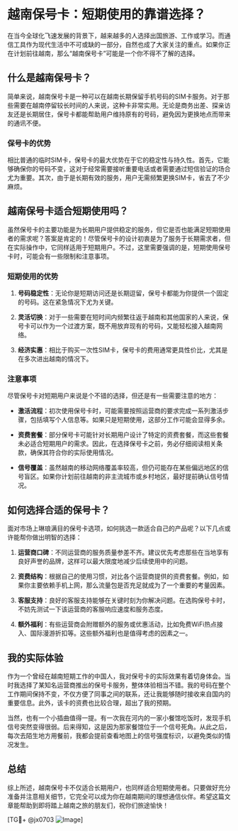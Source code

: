 # 越南保号卡：短期使用的靠谱选择？

在当今全球化飞速发展的背景下，越来越多的人选择出国旅游、工作或学习。而通信工具作为现代生活中不可或缺的一部分，自然也成了大家关注的重点。如果你正在计划前往越南，那么“越南保号卡”可能是一个你不得不了解的选择。

## 什么是越南保号卡？

简单来说，越南保号卡是一种可以在越南长期保留手机号码的SIM卡服务。对于那些需要在越南停留较长时间的人来说，这种卡非常实用。无论是商务出差、探亲访友还是长期居住，保号卡都能帮助用户维持原有的号码，避免因为更换地点而带来的通讯不便。

### 保号卡的优势

相比普通的临时SIM卡，保号卡的最大优势在于它的稳定性与持久性。首先，它能够确保你的号码不变，这对于经常需要接听重要电话或者需要通过短信验证的场合尤为重要。其次，由于是长期有效的服务，用户无需频繁更换SIM卡，省去了不少麻烦。

## 越南保号卡适合短期使用吗？

虽然保号卡的主要功能是为长期用户提供稳定的服务，但它是否也能满足短期使用者的需求呢？答案是肯定的！尽管保号卡的设计初衷是为了服务于长期需求者，但在实际操作中，它同样适用于短期用户。不过，这里需要强调的是，短期使用保号卡时，可能会有一些限制和注意事项。

### 短期使用的优势

1. **号码稳定性**：无论你是短期访问还是长期逗留，保号卡都能为你提供一个固定的号码。这在紧急情况下尤为关键。
   
2. **灵活切换**：对于一些需要在短时间内频繁往返于越南和其他国家的人来说，保号卡可以作为一个过渡方案，既不用放弃现有的号码，又能轻松接入越南网络。

3. **经济实惠**：相比于购买一次性SIM卡，保号卡的费用通常更具性价比，尤其是在多次进出越南的情况下。

### 注意事项

尽管保号卡对短期用户来说是个不错的选择，但还是有一些需要注意的地方：

- **激活流程**：初次使用保号卡时，可能需要按照运营商的要求完成一系列激活步骤，包括填写个人信息等。如果只是短期使用，这部分工作可能会显得多余。
  
- **资费套餐**：部分保号卡可能针对长期用户设计了特定的资费套餐，而这些套餐未必适合短期用户的需求。因此，在选择保号卡之前，务必仔细阅读相关条款，确保其符合你的实际使用情况。

- **信号覆盖**：虽然越南的移动网络覆盖率较高，但仍可能存在某些偏远地区的信号盲区。如果你计划前往越南的非主流城市或乡村地区，最好提前确认信号情况。

## 如何选择合适的保号卡？

面对市场上琳琅满目的保号卡选项，如何挑选一款适合自己的产品呢？以下几点或许能帮你做出明智的选择：

1. **运营商口碑**：不同运营商的服务质量参差不齐。建议优先考虑那些在当地享有良好声誉的品牌，这样可以最大限度地减少后续使用中的问题。

2. **资费结构**：根据自己的使用习惯，对比各个运营商提供的资费套餐。例如，如果你主要依赖手机上网，那么流量包是否充足就成为了一个重要的考量因素。

3. **客服支持**：良好的客服支持能够在关键时刻为你解决问题。在选购保号卡时，不妨先测试一下该运营商的客服响应速度和服务态度。

4. **额外福利**：有些运营商会附赠额外的服务或优惠活动，比如免费WiFi热点接入、国际漫游折扣等。这些额外福利也是值得考虑的因素之一。

## 我的实际体验

作为一个曾经在越南短期工作的中国人，我对保号卡的实际效果有着切身体会。当时我选择了某知名运营商推出的保号卡服务，整体体验相当不错。我的号码在整个工作期间保持不变，不仅方便了同事之间的联系，还让我能够随时接收来自国内的重要信息。此外，该卡的资费也比较合理，超出了我的预期。

当然，也有一个小插曲值得一提。有一次我在河内的一家小餐馆吃饭时，发现手机信号突然变得很弱。后来得知，这是因为那家餐馆位于一个信号死角。从此之后，每次去陌生地方用餐前，我都会提前查看地图上的信号强度标识，以避免类似的情况发生。

## 总结

综上所述，越南保号卡不仅适合长期用户，也同样适合短期使用者。只要做好充分准备并注意相关细节，它完全可以成为你在越南期间的理想通信伙伴。希望这篇文章能帮助到即将踏上越南之旅的朋友们，祝你们旅途愉快！

[TG💪+ @jx0703 ![Image](https://github.com/user-attachments/assets/dbca1d08-cadb-493c-b0ec-ad6f7a83f270)]